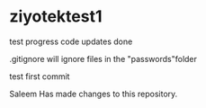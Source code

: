 # ziyotektest1

test progress code
updates done

.gitignore will ignore files in the "passwords"folder



test first commit

Saleem Has made changes to this repository. 
